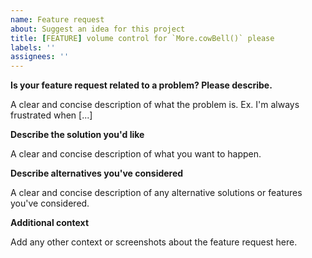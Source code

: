 ```yaml
---
name: Feature request
about: Suggest an idea for this project
title: [FEATURE] volume control for `More.cowBell()` please
labels: ''
assignees: ''
---
```




**Is your feature request related to a problem? Please describe.**


A clear and concise description of what the problem is. Ex. I'm always frustrated when [...]


**Describe the solution you'd like**


A clear and concise description of what you want to happen.


**Describe alternatives you've considered**


A clear and concise description of any alternative solutions or features you've considered.


**Additional context**


Add any other context or screenshots about the feature request here.
